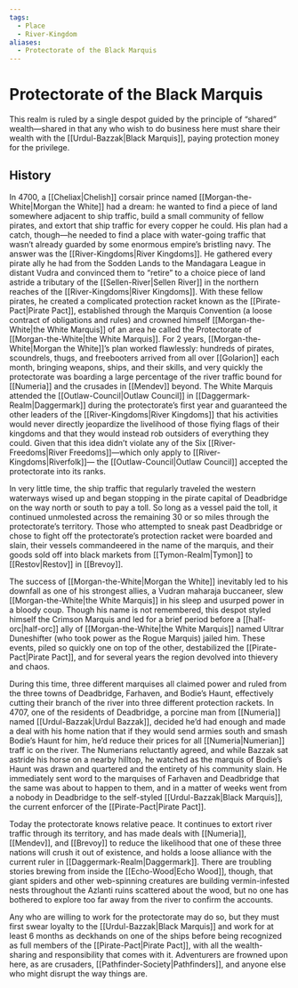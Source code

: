 ```yaml
---
tags:
  - Place
  - River-Kingdom
aliases:
  - Protectorate of the Black Marquis
---
```

# Protectorate of the Black Marquis
This realm is ruled by a single despot guided by the principle of “shared” wealth—shared in that any who wish to do business here must share their wealth with the [[Urdul-Bazzak|Black Marquis]], paying protection money for the privilege. 

## History
In 4700, a [[Cheliax|Chelish]] corsair prince named [[Morgan-the-White|Morgan the White]] had a dream: he wanted to find a piece of land somewhere adjacent to ship traffic, build a small community of fellow pirates, and extort that ship traffic for every copper he could. His plan had a catch, though—he needed to find a place with water-going traffic that wasn’t already guarded by some enormous empire’s bristling navy. The answer was the [[River-Kingdoms|River Kingdoms]]. He gathered every pirate ally he had from the Sodden Lands to the Mandagara League in distant Vudra and convinced them to “retire” to a choice piece of land astride a tributary of the [[Sellen-River|Sellen River]] in the northern reaches of the [[River-Kingdoms|River Kingdoms]]. With these fellow pirates, he created a complicated protection racket known as the [[Pirate-Pact|Pirate Pact]], established through the Marquis Convention (a loose contract of obligations and rules) and crowned himself [[Morgan-the-White|the White Marquis]] of an area he called the Protectorate of [[Morgan-the-White|the White Marquis]]. For 2 years, [[Morgan-the-White|Morgan the White]]’s plan worked flawlessly: hundreds of pirates, scoundrels, thugs, and freebooters arrived from all over [[Golarion]] each month, bringing weapons, ships, and their skills, and very quickly the protectorate was boarding a large percentage of the river traffic bound for [[Numeria]] and the crusades in [[Mendev]] beyond. The White Marquis attended the [[Outlaw-Council|Outlaw Council]] in [[Daggermark-Realm|Daggermark]] during the protectorate’s first year and guaranteed the other leaders of the [[River-Kingdoms|River Kingdoms]] that his activities would never directly jeopardize the livelihood of those flying flags of their kingdoms and that they would instead rob outsiders of everything they could. Given that this idea didn’t violate any of the Six [[River-Freedoms|River Freedoms]]—which only apply to [[River-Kingdoms|Riverfolk]]— the [[Outlaw-Council|Outlaw Council]] accepted the protectorate into its ranks.

In very little time, the ship traffic that regularly traveled the western waterways wised up and began stopping in the pirate capital of Deadbridge on the way north or south to pay a toll. So long as a vessel paid the toll, it continued unmolested across the remaining 30 or so miles through the protectorate’s territory. Those who attempted to sneak past Deadbridge or chose to fight off the protectorate’s protection racket were boarded and slain, their vessels commandeered in the name of the marquis, and their goods sold off into black markets from [[Tymon-Realm|Tymon]] to [[Restov|Restov]] in [[Brevoy]].

The success of [[Morgan-the-White|Morgan the White]] inevitably led to his downfall as one of his strongest allies, a Vudran maharaja buccaneer, slew [[Morgan-the-White|the White Marquis]] in his sleep and usurped power in a bloody coup. Though his name is not remembered, this despot styled himself the Crimson Marquis and led for a brief period before a [[half-orc|half-orc]] ally of [[Morgan-the-White|the White Marquis]] named Ultrar Duneshifter (who took power as the Rogue Marquis) jailed him. These events, piled so quickly one on top of the other, destabilized the [[Pirate-Pact|Pirate Pact]], and for several years the region devolved into thievery and chaos.

During this time, three different marquises all claimed power and ruled from the three towns of Deadbridge, Farhaven, and Bodie’s Haunt, effectively cutting their branch of the river into three different protection rackets. In 4707, one of the residents of Deadbridge, a porcine man from [[Numeria]] named [[Urdul-Bazzak|Urdul Bazzak]], decided he’d had enough and made a deal with his home nation that if they would send armies south and smash Bodie’s Haunt for him, he’d reduce their prices for all [[Numeria|Numerian]] traff ic on the river. The Numerians reluctantly agreed, and while Bazzak sat astride his horse on a nearby hilltop, he watched as the marquis of Bodie’s Haunt was drawn and quartered and the entirety of his community slain. He immediately sent word to the marquises of Farhaven and Deadbridge that the same was about to happen to them, and in a matter of weeks went from a nobody in Deadbridge to the self-styled [[Urdul-Bazzak|Black Marquis]], the current enforcer of the [[Pirate-Pact|Pirate Pact]].

Today the protectorate knows relative peace. It continues to extort river traffic through its territory, and has made deals with [[Numeria]], [[Mendev]], and [[Brevoy]] to reduce the likelihood that one of these three nations will crush it out of existence, and holds a loose alliance with the current ruler in [[Daggermark-Realm|Daggermark]]. There are troubling stories brewing from inside the [[Echo-Wood|Echo Wood]], though, that giant spiders and other web-spinning creatures are building vermin-infested nests throughout the Azlanti ruins scattered about the wood, but no one has bothered to explore too far away from the river to confirm the accounts.

Any who are willing to work for the protectorate may do so, but they must first swear loyalty to the [[Urdul-Bazzak|Black Marquis]] and work for at least 6 months as deckhands on one of the ships before being recognized as full members of the [[Pirate-Pact|Pirate Pact]], with all the wealth-sharing and responsibility that comes with it. Adventurers are frowned upon here, as are crusaders, [[Pathfinder-Society|Pathfinders]], and anyone else who might disrupt the way things are.